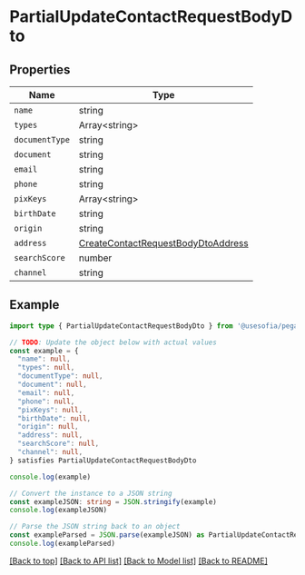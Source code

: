 
# PartialUpdateContactRequestBodyDto


## Properties

Name | Type
------------ | -------------
`name` | string
`types` | Array&lt;string&gt;
`documentType` | string
`document` | string
`email` | string
`phone` | string
`pixKeys` | Array&lt;string&gt;
`birthDate` | string
`origin` | string
`address` | [CreateContactRequestBodyDtoAddress](CreateContactRequestBodyDtoAddress.md)
`searchScore` | number
`channel` | string

## Example

```typescript
import type { PartialUpdateContactRequestBodyDto } from '@usesofia/pegasus-core-api-sdk'

// TODO: Update the object below with actual values
const example = {
  "name": null,
  "types": null,
  "documentType": null,
  "document": null,
  "email": null,
  "phone": null,
  "pixKeys": null,
  "birthDate": null,
  "origin": null,
  "address": null,
  "searchScore": null,
  "channel": null,
} satisfies PartialUpdateContactRequestBodyDto

console.log(example)

// Convert the instance to a JSON string
const exampleJSON: string = JSON.stringify(example)
console.log(exampleJSON)

// Parse the JSON string back to an object
const exampleParsed = JSON.parse(exampleJSON) as PartialUpdateContactRequestBodyDto
console.log(exampleParsed)
```

[[Back to top]](#) [[Back to API list]](../README.md#api-endpoints) [[Back to Model list]](../README.md#models) [[Back to README]](../README.md)


